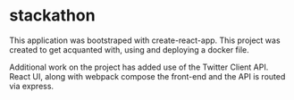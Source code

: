# stackathon

This application was bootstraped with create-react-app. This project was created to get acquanted with, using and deploying a docker file.

Additional work on the project has added use of the Twitter Client API. React UI, along with webpack compose the front-end and the API is routed via express.
